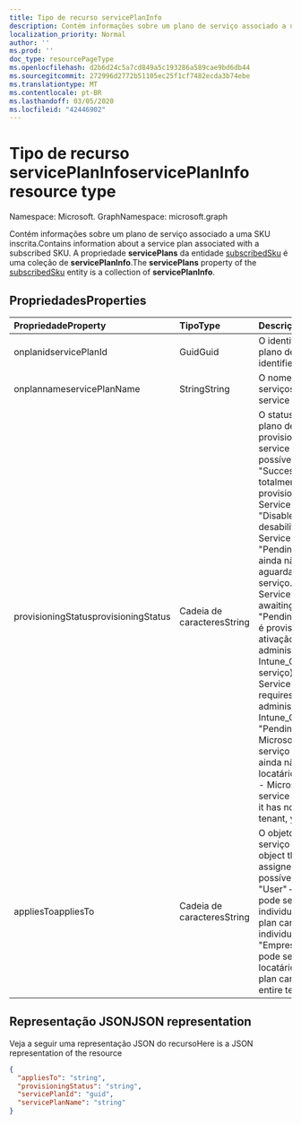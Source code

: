 ```yaml
---
title: Tipo de recurso servicePlanInfo
description: Contém informações sobre um plano de serviço associado a uma SKU inscrita. A propriedade **servicePlans** da entidade subscribedSku é uma coleção de **servicePlanInfo**.
localization_priority: Normal
author: ''
ms.prod: ''
doc_type: resourcePageType
ms.openlocfilehash: d2b6d24c5a7cd849a5c193286a589cae9bd6db44
ms.sourcegitcommit: 272996d2772b51105ec25f1cf7482ecda3b74ebe
ms.translationtype: MT
ms.contentlocale: pt-BR
ms.lasthandoff: 03/05/2020
ms.locfileid: "42446902"
---
```

# <a name="serviceplaninfo-resource-type"></a><span data-ttu-id="7be11-104">Tipo de recurso servicePlanInfo</span><span class="sxs-lookup"><span data-stu-id="7be11-104">servicePlanInfo resource type</span></span>

<span data-ttu-id="7be11-105">Namespace: Microsoft. Graph</span><span class="sxs-lookup"><span data-stu-id="7be11-105">Namespace: microsoft.graph</span></span>

<span data-ttu-id="7be11-106">Contém informações sobre um plano de serviço associado a uma SKU inscrita.</span><span class="sxs-lookup"><span data-stu-id="7be11-106">Contains information about a service plan associated with a subscribed SKU.</span></span> <span data-ttu-id="7be11-107">A propriedade **servicePlans** da entidade [subscribedSku](subscribedsku.md) é uma coleção de **servicePlanInfo**.</span><span class="sxs-lookup"><span data-stu-id="7be11-107">The **servicePlans** property of the [subscribedSku](subscribedsku.md) entity is a collection of **servicePlanInfo**.</span></span>


## <a name="properties"></a><span data-ttu-id="7be11-108">Propriedades</span><span class="sxs-lookup"><span data-stu-id="7be11-108">Properties</span></span>
| <span data-ttu-id="7be11-109">Propriedade</span><span class="sxs-lookup"><span data-stu-id="7be11-109">Property</span></span>     | <span data-ttu-id="7be11-110">Tipo</span><span class="sxs-lookup"><span data-stu-id="7be11-110">Type</span></span>   |<span data-ttu-id="7be11-111">Descrição</span><span class="sxs-lookup"><span data-stu-id="7be11-111">Description</span></span>|
|:---------------|:--------|:----------|
|<span data-ttu-id="7be11-112">onplanid</span><span class="sxs-lookup"><span data-stu-id="7be11-112">servicePlanId</span></span>|<span data-ttu-id="7be11-113">Guid</span><span class="sxs-lookup"><span data-stu-id="7be11-113">Guid</span></span>|<span data-ttu-id="7be11-114">O identificador exclusivo do plano de serviços.</span><span class="sxs-lookup"><span data-stu-id="7be11-114">The unique identifier of the service plan.</span></span>|
|<span data-ttu-id="7be11-115">onplanname</span><span class="sxs-lookup"><span data-stu-id="7be11-115">servicePlanName</span></span>|<span data-ttu-id="7be11-116">String</span><span class="sxs-lookup"><span data-stu-id="7be11-116">String</span></span>|<span data-ttu-id="7be11-117">O nome do plano de serviços.</span><span class="sxs-lookup"><span data-stu-id="7be11-117">The name of the service plan.</span></span>|
|<span data-ttu-id="7be11-118">provisioningStatus</span><span class="sxs-lookup"><span data-stu-id="7be11-118">provisioningStatus</span></span>|<span data-ttu-id="7be11-119">Cadeia de caracteres</span><span class="sxs-lookup"><span data-stu-id="7be11-119">String</span></span>|<span data-ttu-id="7be11-120">O status de provisionamento do plano de serviços.</span><span class="sxs-lookup"><span data-stu-id="7be11-120">The provisioning status of the service plan.</span></span> <span data-ttu-id="7be11-121">Valores possíveis:</span><span class="sxs-lookup"><span data-stu-id="7be11-121">Possible values:</span></span><br/><span data-ttu-id="7be11-122">"Success"-o serviço está totalmente provisionado.</span><span class="sxs-lookup"><span data-stu-id="7be11-122">"Success" - Service is fully provisioned.</span></span><br/><span data-ttu-id="7be11-123">"Disabled"-o serviço foi desabilitado.</span><span class="sxs-lookup"><span data-stu-id="7be11-123">"Disabled" - Service has been disabled.</span></span><br/><span data-ttu-id="7be11-124">"PendingInput" – o serviço ainda não foi provisionado; aguardando confirmação do serviço.</span><span class="sxs-lookup"><span data-stu-id="7be11-124">"PendingInput" - Service is not yet provisioned; awaiting service confirmation.</span></span><br/><span data-ttu-id="7be11-125">"PendingActivation" – o serviço é provisionado, mas requer ativação explícita por administrador (por exemplo, Intune_O365 plano de serviço)</span><span class="sxs-lookup"><span data-stu-id="7be11-125">"PendingActivation" - Service is provisioned but requires explicit activation by administrator (for example, Intune_O365 service plan)</span></span><br/><span data-ttu-id="7be11-126">"PendingProvisioning"-a Microsoft adicionou um novo serviço ao SKU do produto e ainda não foi ativado no locatário.</span><span class="sxs-lookup"><span data-stu-id="7be11-126">"PendingProvisioning" - Microsoft has added a new service to the product SKU and it has not been activated in the tenant, yet.</span></span>|
|<span data-ttu-id="7be11-127">appliesTo</span><span class="sxs-lookup"><span data-stu-id="7be11-127">appliesTo</span></span>|<span data-ttu-id="7be11-128">Cadeia de caracteres</span><span class="sxs-lookup"><span data-stu-id="7be11-128">String</span></span>|<span data-ttu-id="7be11-129">O objeto ao qual o plano de serviço pode ser atribuído.</span><span class="sxs-lookup"><span data-stu-id="7be11-129">The object the service plan can be assigned to.</span></span> <span data-ttu-id="7be11-130">Valores possíveis:</span><span class="sxs-lookup"><span data-stu-id="7be11-130">Possible values:</span></span><br/><span data-ttu-id="7be11-131">"User" – o plano de serviço pode ser atribuído a usuários individuais.</span><span class="sxs-lookup"><span data-stu-id="7be11-131">"User" - service plan can be assigned to individual users.</span></span><br/><span data-ttu-id="7be11-132">"Empresa"-o plano de serviço pode ser atribuído a todo o locatário.</span><span class="sxs-lookup"><span data-stu-id="7be11-132">"Company" - service plan can be assigned to the entire tenant.</span></span>|

## <a name="json-representation"></a><span data-ttu-id="7be11-133">Representação JSON</span><span class="sxs-lookup"><span data-stu-id="7be11-133">JSON representation</span></span>

<span data-ttu-id="7be11-134">Veja a seguir uma representação JSON do recurso</span><span class="sxs-lookup"><span data-stu-id="7be11-134">Here is a JSON representation of the resource</span></span>

<!-- {
  "blockType": "resource",
  "optionalProperties": [

  ],
  "@odata.type": "microsoft.graph.servicePlanInfo"
}-->

```json
{
  "appliesTo": "string",
  "provisioningStatus": "string",
  "servicePlanId": "guid",
  "servicePlanName": "string"
}

```

<!-- uuid: 8fcb5dbc-d5aa-4681-8e31-b001d5168d79
2015-10-25 14:57:30 UTC -->
<!-- {
  "type": "#page.annotation",
  "description": "servicePlanInfo resource",
  "keywords": "",
  "section": "documentation",
  "tocPath": ""
}-->
